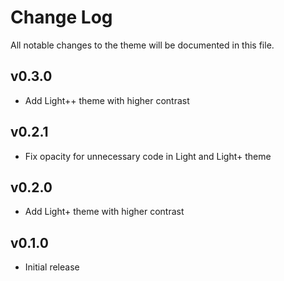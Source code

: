 # Change Log

All notable changes to the theme will be documented in this file.

## v0.3.0

- Add Light++ theme with higher contrast

## v0.2.1

- Fix opacity for unnecessary code in Light and Light+ theme

## v0.2.0

- Add Light+ theme with higher contrast

## v0.1.0

- Initial release
